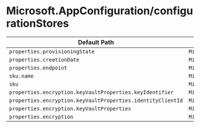 # Microsoft.AppConfiguration/configurationStores

| Default Path | Alias |
|---|---|
| `properties.provisioningState` | `Microsoft.AppConfiguration/configurationStores/provisioningState` |
| `properties.creationDate` | `Microsoft.AppConfiguration/configurationStores/creationDate` |
| `properties.endpoint` | `Microsoft.AppConfiguration/configurationStores/endpoint` |
| `sku.name` | `Microsoft.AppConfiguration/configurationStores/sku.name` |
| `sku` | `Microsoft.AppConfiguration/configurationStores/sku` |
| `properties.encryption.keyVaultProperties.keyIdentifier` | `Microsoft.AppConfiguration/configurationStores/encryption.keyVaultProperties.keyIdentifier` |
| `properties.encryption.keyVaultProperties.identityClientId` | `Microsoft.AppConfiguration/configurationStores/encryption.keyVaultProperties.identityClientId` |
| `properties.encryption.keyVaultProperties` | `Microsoft.AppConfiguration/configurationStores/encryption.keyVaultProperties` |
| `properties.encryption` | `Microsoft.AppConfiguration/configurationStores/encryption` |

